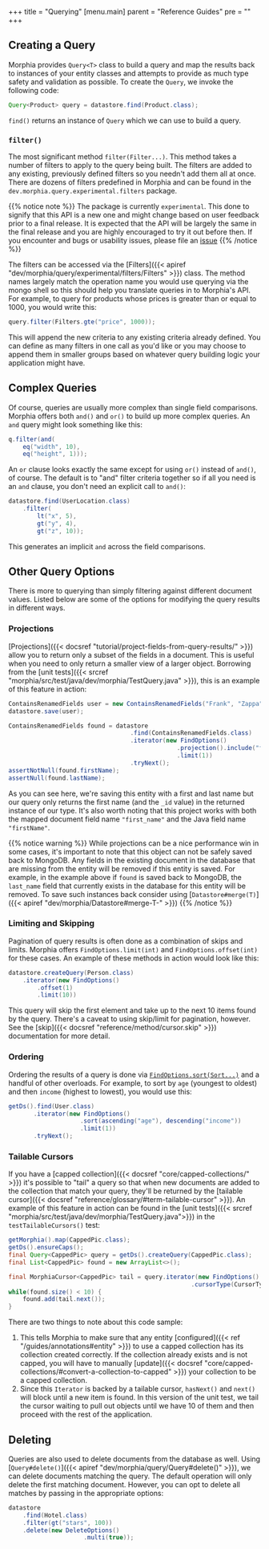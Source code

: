+++
title = "Querying"
[menu.main]
  parent = "Reference Guides"
  pre = "<i class='fa fa-file-text-o'></i>"
+++

## Creating a Query

Morphia provides `Query<T>` class to build a query and map the results back to instances of your entity classes and attempts
 to provide as much type safety and validation as possible.  To create the `Query`, we invoke the following code:

```java
Query<Product> query = datastore.find(Product.class);
```

`find()` returns an instance of `Query` which we can use to build a query.

### `filter()`

The most significant method `filter(Filter...)`.  This method takes a number of filters to apply to the query being built.  The
 filters are added to any existing, previously defined filters so you needn't add them all at once.  There are dozens of filters
  predefined in Morphia and can be found in the `dev.morphia.query.experimental.filters` package.  
  
{{% notice note %}}
The package is currently `experimental`.  This done to signify that this API is a new one and might change based on user feedback
prior to a final release.  It is expected that the API will be largely the same in the final release and you are highly encouraged
to try it out before then.  If you encounter and bugs or usability issues, please file an 
[issue](https://github.com/MorphiaOrg/morphia/issues)
{{% /notice %}}

The filters can be accessed via the [Filters]({{< apiref "dev/morphia/query/experimental/filters/Filters" >}}) class.  The method names
 largely match the operation name you would use querying via the mongo shell so this should help you translate queries in to Morphia's
  API.  For example, to query for products whose prices is greater than or equal to 1000, you would write this:

```java
query.filter(Filters.gte("price", 1000));
```

This will append the new criteria to any existing criteria already defined.  You can define as many filters in one call as you'd like or
 you may choose to append them in smaller groups based on whatever query building logic your application might have.

## Complex Queries

Of course, queries are usually more complex than single field comparisons.  Morphia offers both `and()` and `or()` to build up more
complex queries.  An `and` query might look something like this:

```java
q.filter(and(
    eq("width", 10), 
    eq("height", 1)));
```

An `or` clause looks exactly the same except for using `or()` instead of `and()`, of course.  The default is to "and" filter criteria
 together so if all you need is an `and` clause, you don't need an explicit call to `and()`:

```java
datastore.find(UserLocation.class)
    .filter(
        lt("x", 5),
        gt("y", 4),
        gt("z", 10));
```

This generates an implicit `and` across the field comparisons.

## Other Query Options

There is more to querying than simply filtering against different document values.  Listed below are some of the options for modifying
the query results in different ways.

### Projections

[Projections]({{< docsref "tutorial/project-fields-from-query-results/" >}}) allow you to return only a subset of the fields in a
document.  This is useful when you need to only return a smaller view of a larger object.  Borrowing from the [unit tests]({{< srcref
"morphia/src/test/java/dev/morphia/TestQuery.java" >}}), this is an example of this feature in action:

```java
ContainsRenamedFields user = new ContainsRenamedFields("Frank", "Zappa");
datastore.save(user);

ContainsRenamedFields found = datastore
                                  .find(ContainsRenamedFields.class)
                                  .iterator(new FindOptions()
                                               .projection().include("first_name")
                                               .limit(1))
                                  .tryNext();
assertNotNull(found.firstName);
assertNull(found.lastName);
```

As you can see here, we're saving this entity with a first and last name but our query only returns the first name (and the `_id` value) in
 the returned instance of our type.  It's also worth noting that this project works with both the mapped document field name
 `"first_name"` and the Java field name `"firstName"`.

{{% notice warning %}}
While projections can be a nice performance win in some cases, it's important to note that this object can not be safely saved back to
 MongoDB.  Any fields in the existing document in the database that are missing from the entity will be removed if this entity is
  saved. For example, in the example above if `found` is saved back to MongoDB, the `last_name` field that currently exists in the database
  for this entity will be removed.  To save such instances back consider using [`Datastore#merge(T)`]({{< apiref "dev/morphia/Datastore#merge-T-" >}})
{{% /notice %}}

### Limiting and Skipping

Pagination of query results is often done as a combination of skips and limits.  Morphia offers `FindOptions.limit(int)` and 
`FindOptions.offset(int)` for these cases.  An example of these methods in action would look like this:

```java
datastore.createQuery(Person.class)
    .iterator(new FindOptions()
	    .offset(1)
	    .limit(10))
```

This query will skip the first element and take up to the next 10 items found by the query.  There's a caveat to using skip/limit for
pagination, however.  See the [skip]({{< docsref "reference/method/cursor.skip" >}}) documentation for more detail.

### Ordering

Ordering the results of a query is done via [`FindOptions.sort(Sort...)`](/javadoc/dev/morphia/query/Query.html#order-java.lang.String-) 
and a handful of other overloads. For example, to sort by `age` (youngest to oldest) and then `income` (highest to lowest), you would
 use this:

```java
getDs().find(User.class)
       .iterator(new FindOptions()
                    .sort(ascending("age"), descending("income"))
                    .limit(1))
       .tryNext();
```

### Tailable Cursors

If you have a [capped collection]({{< docsref "core/capped-collections/" >}}) it's possible to "tail" a query so that when new documents
are added to the collection that match your query, they'll be returned by the [tailable cursor]({{< docsref
"reference/glossary/#term-tailable-cursor" >}}).  An example of this feature in action can be found in the [unit tests]({{< srcref
"morphia/src/test/java/dev/morphia/TestQuery.java">}}) in the `testTailableCursors()` test:

```java
getMorphia().map(CappedPic.class);
getDs().ensureCaps();                                                          // #1
final Query<CappedPic> query = getDs().createQuery(CappedPic.class);
final List<CappedPic> found = new ArrayList<>();

final MorphiaCursor<CappedPic> tail = query.iterator(new FindOptions()
                                                   .cursorType(CursorType.Tailable));
while(found.size() < 10) {
	found.add(tail.next());                                                    // #2
}
```
There are two things to note about this code sample:

1.  This tells Morphia to make sure that any entity [configured]({{< ref "/guides/annotations#entity" >}}) to use a capped
 collection has its collection created correctly.  If the collection already exists and is not capped, you will have to manually 
 [update]({{< docsref "core/capped-collections/#convert-a-collection-to-capped" >}}) your collection to be a capped collection.
1.  Since this `Iterator` is backed by a tailable cursor, `hasNext()` and `next()` will block until a new item is found.  In this
version of the unit test, we tail the cursor waiting to pull out objects until we have 10 of them and then proceed with the rest of the
application.

## Deleting

Queries are also used to delete documents from the database as well.  Using 
[`Query#delete()`]({{< apiref "dev/morphia/query/Query#delete()" >}}), we can delete documents matching the query.  The default operation
 will only delete the first matching document.  However, you can opt to delete all matches by passing in the appropriate options:
 
```java
datastore
    .find(Hotel.class)
    .filter(gt("stars", 100))
    .delete(new DeleteOptions()
                     .multi(true));  
```
